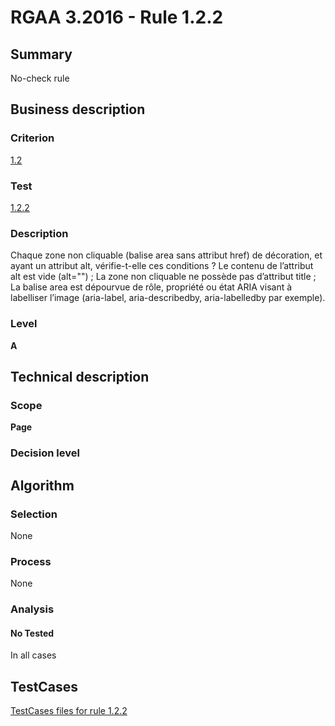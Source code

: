 # RGAA 3.2016 - Rule 1.2.2

## Summary
No-check rule


## Business description

### Criterion
[1.2](http://references.modernisation.gouv.fr/rgaa-accessibilite/criteres.html#crit-1-2)

### Test
[1.2.2](http://references.modernisation.gouv.fr/rgaa-accessibilite/criteres.html#test-1-2-2)

### Description
Chaque zone non cliquable (balise area sans attribut href) de décoration, et ayant un attribut alt, vérifie-t-elle ces conditions ? Le contenu de l’attribut alt est vide (alt="") ; La zone non cliquable ne possède pas d’attribut title ; La balise area est dépourvue de rôle, propriété ou état ARIA visant à labelliser l’image (aria-label, aria-describedby, aria-labelledby par exemple).

### Level
**A**


## Technical description

### Scope
**Page**

### Decision level


## Algorithm

### Selection
None

### Process
None

### Analysis

#### No Tested
In all cases


##  TestCases

[TestCases files for rule 1.2.2](https://github.com/Asqatasun/Asqatasun/tree/RGAA_3.2016/rules/rules-rgaa3.2016/src/test/resources/testcases/rgaa32016/Rgaa32016Rule010202/)


